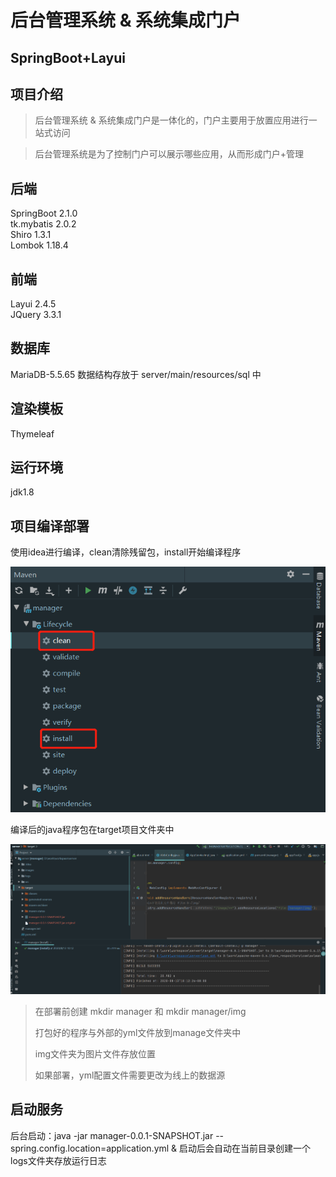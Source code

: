 # 后台管理系统 & 系统集成门户
## SpringBoot+Layui
## 项目介绍
> 后台管理系统 & 系统集成门户是一体化的，门户主要用于放置应用进行一站式访问

> 后台管理系统是为了控制门户可以展示哪些应用，从而形成门户+管理

## 后端
SpringBoot  2.1.0  
tk.mybatis  2.0.2  
Shiro  1.3.1  
Lombok 1.18.4  

## 前端
Layui  2.4.5  
JQuery  3.3.1

## 数据库
MariaDB-5.5.65
数据结构存放于 server/main/resources/sql 中 

## 渲染模板
Thymeleaf

## 运行环境
jdk1.8

## 项目编译部署
使用idea进行编译，clean清除残留包，install开始编译程序

![](images/img1.png)

编译后的java程序包在target项目文件夹中

![](images/img2.png)



> 在部署前创建 mkdir manager 和 mkdir manager/img
> 
> 打包好的程序与外部的yml文件放到manage文件夹中
> 
> img文件夹为图片文件存放位置
> 
> 如果部署，yml配置文件需要更改为线上的数据源

## 启动服务
后台启动：java -jar manager-0.0.1-SNAPSHOT.jar --spring.config.location=application.yml &
启动后会自动在当前目录创建一个logs文件夹存放运行日志
